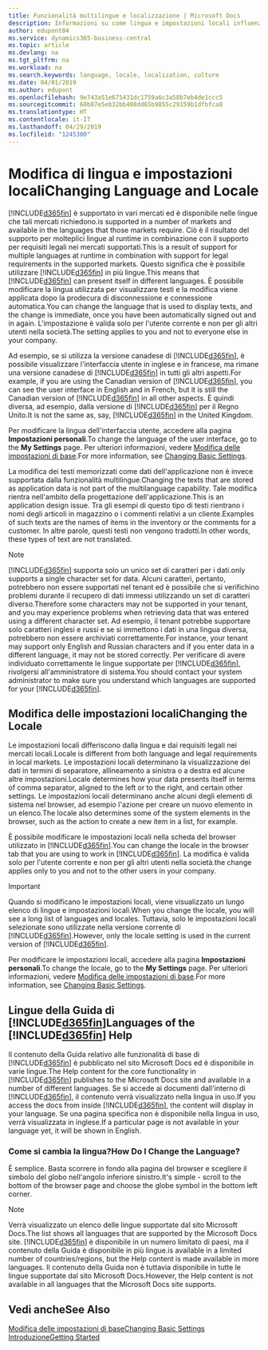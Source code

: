 ```yaml
---
title: Funzionalità multilingue e localizzazione | Microsoft Docs
description: Informazioni su come lingua e impostazioni locali influenzano l'esperienza utente in Business Central.
author: edupont04
ms.service: dynamics365-business-central
ms.topic: article
ms.devlang: na
ms.tgt_pltfrm: na
ms.workload: na
ms.search.keywords: language, locale, localization, culture
ms.date: 04/01/2019
ms.author: edupont
ms.openlocfilehash: 9e743a51e675431dc1759a6c3a58b7eb4de1ccc5
ms.sourcegitcommit: 60b87e5eb32bb408dd65b9855c29159b1dfbfca8
ms.translationtype: HT
ms.contentlocale: it-IT
ms.lasthandoff: 04/29/2019
ms.locfileid: "1245300"
---
```

# <a name="changing-language-and-locale"></a><span data-ttu-id="04eac-103">Modifica di lingua e impostazioni locali</span><span class="sxs-lookup"><span data-stu-id="04eac-103">Changing Language and Locale</span></span>

[!INCLUDE[d365fin](includes/d365fin_md.md)] <span data-ttu-id="04eac-104">è supportato in vari mercati ed è disponibile nelle lingue che tali mercati richiedono.</span><span class="sxs-lookup"><span data-stu-id="04eac-104">is supported in a number of markets and available in the languages that those markets require.</span></span> <span data-ttu-id="04eac-105">Ciò è il risultato del supporto per molteplici lingue al runtime in combinazione con il supporto per requisiti legali nei mercati supportati.</span><span class="sxs-lookup"><span data-stu-id="04eac-105">This is a result of support for multiple languages at runtime in combination with support for legal requirements in the supported markets.</span></span> <span data-ttu-id="04eac-106">Questo significa che è possibile utilizzare [!INCLUDE[d365fin](includes/d365fin_md.md)] in più lingue.</span><span class="sxs-lookup"><span data-stu-id="04eac-106">This means that [!INCLUDE[d365fin](includes/d365fin_md.md)] can present itself in different languages.</span></span> <span data-ttu-id="04eac-107">È possibile modificare la lingua utilizzata per visualizzare testi e la modifica viene applicata dopo la prodecura di disconnessione e connessione automatica.</span><span class="sxs-lookup"><span data-stu-id="04eac-107">You can change the language that is used to display texts, and the change is immediate, once you have been automatically signed out and in again.</span></span> <span data-ttu-id="04eac-108">L'impostazione è valida solo per l'utente corrente e non per gli altri utenti nella società.</span><span class="sxs-lookup"><span data-stu-id="04eac-108">The setting applies to you and not to everyone else in your company.</span></span>  

<span data-ttu-id="04eac-109">Ad esempio, se si utilizza la versione canadese di [!INCLUDE[d365fin](includes/d365fin_md.md)], è possibile visualizzare l'interfaccia utente in inglese e in francese, ma rimane una versione canadese di [!INCLUDE[d365fin](includes/d365fin_md.md)] in tutti gli altri aspetti.</span><span class="sxs-lookup"><span data-stu-id="04eac-109">For example, if you are using the Canadian version of [!INCLUDE[d365fin](includes/d365fin_md.md)], you can see the user interface in English and in French, but it is still the Canadian version of [!INCLUDE[d365fin](includes/d365fin_md.md)] in all other aspects.</span></span> <span data-ttu-id="04eac-110">È quindi diversa, ad esempio, dalla versione di [!INCLUDE[d365fin](includes/d365fin_md.md)] per il Regno Unito.</span><span class="sxs-lookup"><span data-stu-id="04eac-110">It is not the same as, say, [!INCLUDE[d365fin](includes/d365fin_md.md)] in the United Kingdom.</span></span>  

<span data-ttu-id="04eac-111">Per modificare la lingua dell'interfaccia utente, accedere alla pagina **Impostazioni personali**.</span><span class="sxs-lookup"><span data-stu-id="04eac-111">To change the language of the user interface, go to the **My Settings** page.</span></span> <span data-ttu-id="04eac-112">Per ulteriori informazioni, vedere [Modifica delle impostazioni di base](ui-change-basic-settings.md#language).</span><span class="sxs-lookup"><span data-stu-id="04eac-112">For more information, see [Changing Basic Settings](ui-change-basic-settings.md#language).</span></span>  

<span data-ttu-id="04eac-113">La modifica dei testi memorizzati come dati dell'applicazione non è invece supportata dalla funzionalità multilingue.</span><span class="sxs-lookup"><span data-stu-id="04eac-113">Changing the texts that are stored as application data is not part of the multilanguage capability.</span></span> <span data-ttu-id="04eac-114">Tale modifica rientra nell'ambito della progettazione dell'applicazione.</span><span class="sxs-lookup"><span data-stu-id="04eac-114">This is an application design issue.</span></span> <span data-ttu-id="04eac-115">Tra gli esempi di questo tipo di testi rientrano i nomi degli articoli in magazzino o i commenti relativi a un cliente.</span><span class="sxs-lookup"><span data-stu-id="04eac-115">Examples of such texts are the names of items in the inventory or the comments for a customer.</span></span> <span data-ttu-id="04eac-116">In altre parole, questi testi non vengono tradotti.</span><span class="sxs-lookup"><span data-stu-id="04eac-116">In other words, these types of text are not translated.</span></span>  

> [!NOTE]  
> [!INCLUDE[d365fin](includes/d365fin_md.md)] <span data-ttu-id="04eac-117">supporta solo un unico set di caratteri per i dati.</span><span class="sxs-lookup"><span data-stu-id="04eac-117">only supports a single character set for data.</span></span> <span data-ttu-id="04eac-118">Alcuni caratteri, pertanto, potrebbero non essere supportati nel tenant ed è possibile che si verifichino problemi durante il recupero di dati immessi utilizzando un set di caratteri diverso.</span><span class="sxs-lookup"><span data-stu-id="04eac-118">Therefore some characters may not be supported in your tenant, and you may experience problems when retrieving data that was entered using a different character set.</span></span> <span data-ttu-id="04eac-119">Ad esempio, il tenant potrebbe supportare solo caratteri inglesi e russi e se si immettono i dati in una lingua diversa, potrebbero non essere archiviati correttamente.</span><span class="sxs-lookup"><span data-stu-id="04eac-119">For instance, your tenant may support only English and Russian characters and if you enter data in a different language, it may not be stored correctly.</span></span> <span data-ttu-id="04eac-120">Per verificare di avere individuato correttamente le lingue supportate per [!INCLUDE[d365fin](includes/d365fin_md.md)], rivolgersi all'amministratore di sistema.</span><span class="sxs-lookup"><span data-stu-id="04eac-120">You should contact your system administrator to make sure you understand which languages are supported for your [!INCLUDE[d365fin](includes/d365fin_md.md)].</span></span>  

## <a name="changing-the-locale"></a><span data-ttu-id="04eac-121">Modifica delle impostazioni locali</span><span class="sxs-lookup"><span data-stu-id="04eac-121">Changing the Locale</span></span>
<span data-ttu-id="04eac-122">Le impostazioni locali differiscono dalla lingua e dai requisiti legali nei mercati locali.</span><span class="sxs-lookup"><span data-stu-id="04eac-122">Locale is different from both language and legal requirements in local markets.</span></span> <span data-ttu-id="04eac-123">Le impostazioni locali determinano la visualizzazione dei dati in termini di separatore, allineamento a sinistra o a destra ed alcune altre impostazioni.</span><span class="sxs-lookup"><span data-stu-id="04eac-123">Locale determines how your data presents itself in terms of comma separator, aligned to the left or to the right, and certain other settings.</span></span> <span data-ttu-id="04eac-124">Le impostazioni locali determinano anche alcuni degli elementi di sistema nel browser, ad esempio l'azione per creare un nuovo elemento in un elenco.</span><span class="sxs-lookup"><span data-stu-id="04eac-124">The locale also determines some of the system elements in the browser, such as the action to create a new item in a list, for example.</span></span>  

<span data-ttu-id="04eac-125">È possibile modificare le impostazioni locali nella scheda del browser utilizzato in [!INCLUDE[d365fin](includes/d365fin_md.md)].</span><span class="sxs-lookup"><span data-stu-id="04eac-125">You can change the locale in the browser tab that you are using to work in [!INCLUDE[d365fin](includes/d365fin_md.md)].</span></span> <span data-ttu-id="04eac-126">La modifica è valida solo per l'utente corrente e non per gli altri utenti nella società.</span><span class="sxs-lookup"><span data-stu-id="04eac-126">the change applies only to you and not to the other users in your company.</span></span>  

> [!IMPORTANT]  
>  <span data-ttu-id="04eac-127">Quando si modificano le impostazioni locali, viene visualizzato un lungo elenco di lingue e impostazioni locali.</span><span class="sxs-lookup"><span data-stu-id="04eac-127">When you change the locale, you will see a long list of languages and locales.</span></span> <span data-ttu-id="04eac-128">Tuttavia, solo le impostazioni locali selezionate sono utilizzate nella versione corrente di [!INCLUDE[d365fin](includes/d365fin_md.md)].</span><span class="sxs-lookup"><span data-stu-id="04eac-128">However, only the locale setting is used in the current version of [!INCLUDE[d365fin](includes/d365fin_md.md)].</span></span>  

<span data-ttu-id="04eac-129">Per modificare le impostazioni locali, accedere alla pagina **Impostazioni personali**.</span><span class="sxs-lookup"><span data-stu-id="04eac-129">To change the locale, go to the **My Settings** page.</span></span> <span data-ttu-id="04eac-130">Per ulteriori informazioni, vedere [Modifica delle impostazioni di base](ui-change-basic-settings.md).</span><span class="sxs-lookup"><span data-stu-id="04eac-130">For more information, see [Changing Basic Settings](ui-change-basic-settings.md).</span></span>  

## <a name="languages-of-the-included365finincludesd365finmdmd-help"></a><span data-ttu-id="04eac-131">Lingue della Guida di [!INCLUDE[d365fin](includes/d365fin_md.md)]</span><span class="sxs-lookup"><span data-stu-id="04eac-131">Languages of the [!INCLUDE[d365fin](includes/d365fin_md.md)] Help</span></span>
<span data-ttu-id="04eac-132">Il contenuto della Guida relativo alle funzionalità di base di [!INCLUDE[d365fin](includes/d365fin_md.md)] è pubblicato nel sito Microsoft Docs ed è disponibile in varie lingue.</span><span class="sxs-lookup"><span data-stu-id="04eac-132">The Help content for the core functionality in [!INCLUDE[d365fin](includes/d365fin_md.md)] publishes to the Microsoft Docs site and available in a number of different languages.</span></span> <span data-ttu-id="04eac-133">Se si accede ai documenti dall'interno di [!INCLUDE[d365fin](includes/d365fin_md.md)], il contenuto verrà visualizzato nella lingua in uso.</span><span class="sxs-lookup"><span data-stu-id="04eac-133">If you access the docs from inside [!INCLUDE[d365fin](includes/d365fin_md.md)], the content will display in your language.</span></span> <span data-ttu-id="04eac-134">Se una pagina specifica non è disponibile nella lingua in uso, verrà visualizzata in inglese.</span><span class="sxs-lookup"><span data-stu-id="04eac-134">If a particular page is not available in your language yet, it will be shown in English.</span></span>

### <a name="how-do-i-change-the-language"></a><span data-ttu-id="04eac-135">Come si cambia la lingua?</span><span class="sxs-lookup"><span data-stu-id="04eac-135">How Do I Change the Language?</span></span>
<span data-ttu-id="04eac-136">È semplice. Basta scorrere in fondo alla pagina del browser e scegliere il simbolo del globo nell'angolo inferiore sinistro.</span><span class="sxs-lookup"><span data-stu-id="04eac-136">It's simple - scroll to the bottom of the browser page and choose the globe symbol in the bottom left corner.</span></span>

> [!NOTE]  
> <span data-ttu-id="04eac-137">Verrà visualizzato un elenco delle lingue supportate dal sito Microsoft Docs.</span><span class="sxs-lookup"><span data-stu-id="04eac-137">The list shows all languages that are supported by the Microsoft Docs site.</span></span> [!INCLUDE[d365fin](includes/d365fin_md.md)] <span data-ttu-id="04eac-138">è disponibile in un numero limitato di paesi, ma il contenuto della Guida è disponibile in più lingue.</span><span class="sxs-lookup"><span data-stu-id="04eac-138">is available in a limited number of countries/regions, but the Help content is made available in more languages.</span></span> <span data-ttu-id="04eac-139">Il contenuto della Guida non è tuttavia disponibile in tutte le lingue supportate dal sito Microsoft Docs.</span><span class="sxs-lookup"><span data-stu-id="04eac-139">However, the Help content is not available in all languages that the Microsoft Docs site supports.</span></span>

## <a name="see-also"></a><span data-ttu-id="04eac-140">Vedi anche</span><span class="sxs-lookup"><span data-stu-id="04eac-140">See Also</span></span>  
[<span data-ttu-id="04eac-141">Modifica delle impostazioni di base</span><span class="sxs-lookup"><span data-stu-id="04eac-141">Changing Basic Settings</span></span>](ui-change-basic-settings.md)  
[<span data-ttu-id="04eac-142">Introduzione</span><span class="sxs-lookup"><span data-stu-id="04eac-142">Getting Started</span></span>](product-get-started.md)  
